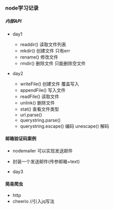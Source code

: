 ### node学习记录

##### 内部API
+ day1
    + readdir() 读取文件列表
    + mkdir() 创建文件  只有err
    + rename() 修改文件
    + rmdir() 删除文件  只能删除空文件

+ day2
    +  writeFile() 创建文件 覆盖写入
    +  appendFile() 写入文件 
    +  readFile() 读取文件
    +  unlink() 删除文件
    +  stat() 查看文件类型
    +  url.parse()
    +  querystring.parse()
    +  querystring.escape() 编码 unescape() 解码

#### 邮箱验证码案例
+  nodemailer 可以实现发送邮件
+  封装一个发送邮件(传参邮箱+text)

+ day3
#### 简易爬虫
+  http
+  cheerio  //引入jq写法